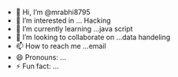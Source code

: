 - 👋 Hi, I’m @mrabhi8795
- 👀 I’m interested in ... Hacking
- 🌱 I’m currently learning ...java script
- 💞️ I’m looking to collaborate on ...data handeling 
- 📫 How to reach me ...email
- 😄 Pronouns: ...
- ⚡ Fun fact: ...

<!---
mrabhi8795/mrabhi8795 is a ✨ special ✨ repository because its `README.md` (this file) appears on your GitHub profile.
You can click the Preview link to take a look at your changes.
--->
